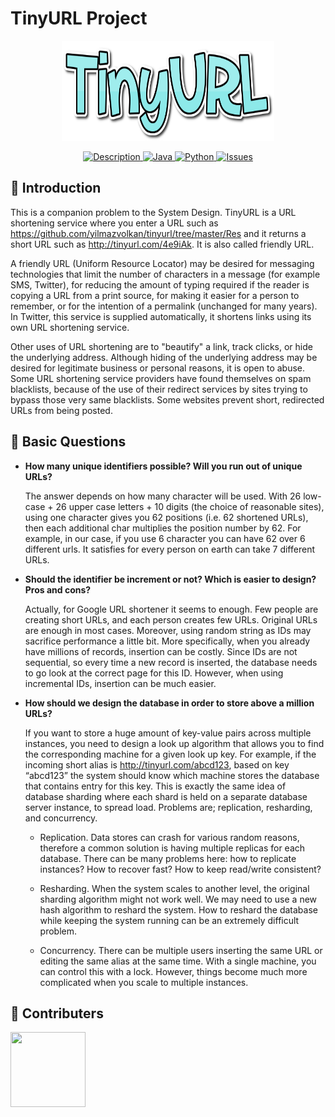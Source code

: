 # TinyURL Project
<p align="center">
<a href = "https://github.com/yilmazvolkan/tinyurl/projects"><img 
<img src="https://github.com/yilmazvolkan/tinyurl/blob/master/Res/tinyURL_logo.png" width="340" height="160"></a>
</p>

<p align="center">
    <a href="https://github.com/yilmazvolkan/tinyurl/blob/master/README.md">
        <img src="https://img.shields.io/badge/DESCRIPTION-ONLINE-9becec.svg"
             alt="Description">
    </a>
    <a href="https://github.com/yilmazvolkan/tinyurl/blob/master/Res/TinyURL.java">
        <img src="https://img.shields.io/badge/Java-ONLINE-7fe6e6.svg"
             alt="Java">
    </a>
    <a href="https://github.com/yilmazvolkan/tinyurl/blob/master/Res/tinyURL.py">
        <img src="https://img.shields.io/badge/Python-ONLINE-62e1e1.svg"
             alt="Python">
    </a>
    <a href="https://github.com/yilmazvolkan/tinyurl/issues?q=is%3Aissue+is%3Aclosed">
        <img src="https://img.shields.io/badge/ISSUES 4-CLOSED-46dbdb.svg"
             alt="Issues">
    </a>
</p>


## :tophat: Introduction


  This is a companion problem to the System Design. TinyURL is a URL shortening service where you enter a URL such as https://github.com/yilmazvolkan/tinyurl/tree/master/Res  and it returns a short URL such as http://tinyurl.com/4e9iAk. It is also called friendly URL.

  A friendly URL (Uniform Resource Locator) may be desired for messaging technologies that limit the number of characters in a message (for example SMS, Twitter), for reducing the amount of typing required if the reader is copying a URL from a print source, for making it easier for a person to remember, or for the intention of a permalink (unchanged for many years). In Twitter, this service is supplied automatically, it shortens links using its own URL shortening service.
  
Other uses of URL shortening are to "beautify" a link, track clicks, or hide the underlying address. Although hiding of the underlying address may be desired for legitimate business or personal reasons, it is open to abuse. Some URL shortening service providers have found themselves on spam blacklists, because of the use of their redirect services by sites trying to bypass those very same blacklists. Some websites prevent short, redirected URLs from being posted.


## :blue_book: Basic Questions

* **How many unique identifiers possible? Will you run out of unique URLs?**

  The answer depends on how many character will be used. With 26 low-case + 26 upper case letters + 10 digits (the choice of reasonable sites), using one character gives you 62 positions (i.e. 62 shortened URLs), then each additional char multiplies the position number by 62. For example, in our case, if you use 6 character you can have 62 over 6 different urls. It satisfies for every person on earth can take 7 different URLs.

* **Should the identifier be increment or not? Which is easier to design? Pros and cons?**

  Actually, for Google URL shortener it seems to enough. Few people are creating short URLs, and each person creates few URLs. Original URLs are enough in most cases. Moreover, using random string as IDs may sacrifice performance a little bit. More specifically, when you already have millions of records, insertion can be costly. Since IDs are not sequential, so every time a new record is inserted, the database needs to go look at the correct page for this ID. However, when using incremental IDs, insertion can be much easier. 

* **How should we design the database in order to store above a million URLs?**

  If you want to store a huge amount of key-value pairs across multiple instances, you need to design a look up algorithm that allows you to find the corresponding machine for a given look up key. For example, if the incoming short alias is http://tinyurl.com/abcd123, based on key “abcd123” the system should know which machine stores the database that contains entry for this key. This is exactly the same idea of database sharding where each shard is held on a separate database server instance, to spread load. Problems are; replication, resharding, and concurrency.

   * Replication. Data stores can crash for various random reasons, therefore a common solution is having multiple replicas for each database. There can be many problems here: how to replicate instances? How to recover fast? How to keep read/write consistent? 
   
   * Resharding. When the system scales to another level, the original sharding algorithm might not work well. We may need to use a new hash algorithm to reshard the system. How to reshard the database while keeping the system running can be an extremely difficult problem.
   
   * Concurrency. There can be multiple users inserting the same URL or editing the same alias at the same time. With a single machine, you can control this with a lock. However, things become much more complicated when you scale to multiple instances.



## :beers: Contributers


<p align="left">
<a href = "https://github.com/yilmazvolkan"><img 
<img src="https://avatars2.githubusercontent.com/u/28186366?s=400&v=4" width="120" height="120"></a>
</p>
